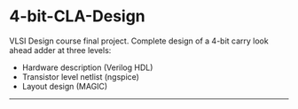 # 4-bit-CLA-Design

VLSI Design course final project. 
Complete design of a 4-bit carry look ahead adder at three levels:

- Hardware description (Verilog HDL)
- Transistor level netlist (ngspice)
- Layout design (MAGIC)

---
